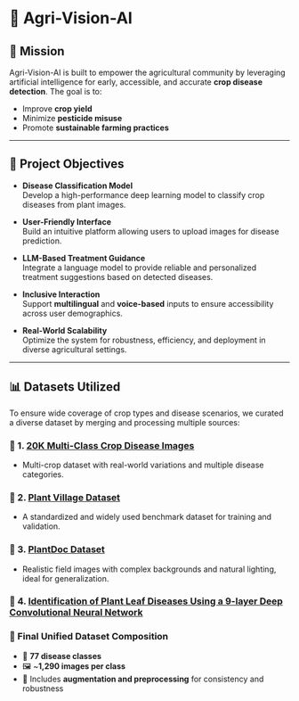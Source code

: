 # 🌾 Agri-Vision-AI

## 🚀 Mission

Agri-Vision-AI is built to empower the agricultural community by leveraging artificial intelligence for early, accessible, and accurate **crop disease detection**. The goal is to:

-  Improve **crop yield**
-  Minimize **pesticide misuse**
-  Promote **sustainable farming practices**

---

## 🎯 Project Objectives

- **Disease Classification Model**  
  Develop a high-performance deep learning model to classify crop diseases from plant images.

- **User-Friendly Interface**  
  Build an intuitive platform allowing users to upload images for disease prediction.

- **LLM-Based Treatment Guidance**  
  Integrate a language model to provide reliable and personalized treatment suggestions based on detected diseases.

- **Inclusive Interaction**  
  Support **multilingual** and **voice-based** inputs to ensure accessibility across user demographics.

- **Real-World Scalability**  
  Optimize the system for robustness, efficiency, and deployment in diverse agricultural settings.

---

## 📊 Datasets Utilized

To ensure wide coverage of crop types and disease scenarios, we curated a diverse dataset by merging and processing multiple sources:

### 📁 1. [20K Multi-Class Crop Disease Images](https://www.kaggle.com/datasets/jawadali1045/20k-multi-class-crop-disease-images)
- Multi-crop dataset with real-world variations and multiple disease categories.

### 📁 2. [Plant Village Dataset](https://www.kaggle.com/datasets/emmarex/plantdisease)
- A standardized and widely used benchmark dataset for training and validation.

### 📁 3. [PlantDoc Dataset](https://github.com/pratikkayal/PlantDoc-Dataset)
- Realistic field images with complex backgrounds and natural lighting, ideal for generalization.

### 📁 4. [Identification of Plant Leaf Diseases Using a 9-layer Deep Convolutional Neural Network](https://data.mendeley.com/datasets/tywbtsjrjv/1)  

### 🧪 Final Unified Dataset Composition
- 🔢 **77 disease classes**
- 🖼️ ~**1,290 images per class**
- 🔁 Includes **augmentation and preprocessing** for consistency and robustness
